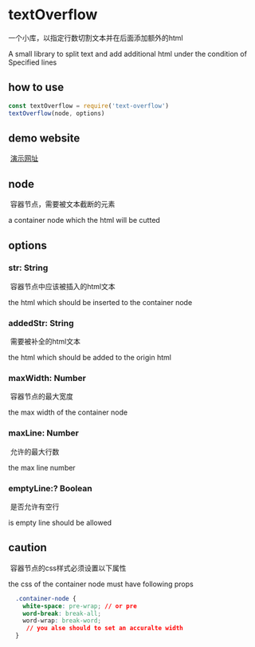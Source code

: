 # textOverflow
一个小库，以指定行数切割文本并在后面添加额外的html

A small library to split text and add additional html under the condition of Specified lines
## how to use
``` javascript
const textOverflow = require('text-overflow')
textOverflow(node, options)
```
## demo website
  [演示网址](https://freeeeaker.github.io/examples/textOverflow/index.html)
## node
  容器节点，需要被文本截断的元素
  
  a container node which the html will be cutted
## options
### str: String
  容器节点中应该被插入的html文本
  
  the html which should be inserted to the container node
### addedStr: String
  需要被补全的html文本
  
  the html which should be added to the origin html
### maxWidth: Number
  容器节点的最大宽度
  
  the max width of the container node
### maxLine: Number
  允许的最大行数
  
  the max line number
### emptyLine:? Boolean
  是否允许有空行
  
  is empty line should be allowed
## caution
  容器节点的css样式必须设置以下属性
  
  the css of the container node must have following props
  ``` css
    .container-node {
      white-space: pre-wrap; // or pre
      word-break: break-all;
      word-wrap: break-word;
      // you alse should to set an accuralte width
    }
  ```
